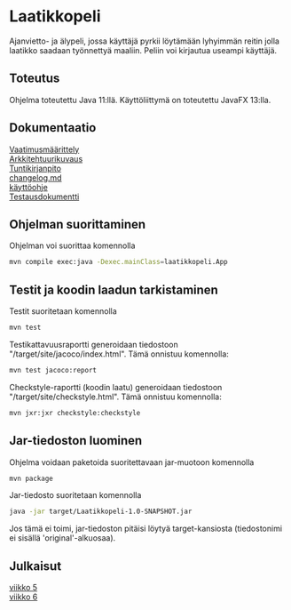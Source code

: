 # Laatikkopeli
Ajanvietto- ja älypeli, jossa käyttäjä pyrkii löytämään lyhyimmän reitin jolla laatikko saadaan työnnettyä maaliin. Peliin voi kirjautua useampi käyttäjä.
## Toteutus
Ohjelma toteutettu Java 11:llä. Käyttöliittymä on toteutettu JavaFX 13:lla.
## Dokumentaatio
[Vaatimusmäärittely](https://github.com/Vilppula/ot-harjoitustyo/blob/master/Laatikkopeli/dokumentaatio/Vaatimusmaarittely.md)  
[Arkkitehtuurikuvaus](https://github.com/Vilppula/ot-harjoitustyo/blob/master/Laatikkopeli/dokumentaatio/Arkkitehtuuri.md)  
[Tuntikirjanpito](https://github.com/Vilppula/ot-harjoitustyo/blob/master/Laatikkopeli/dokumentaatio/Tyoaikakirjanpito.md)  
[changelog.md](https://github.com/Vilppula/ot-harjoitustyo/blob/master/Laatikkopeli/dokumentaatio/changelog.md)  
[käyttöohje](https://github.com/Vilppula/ot-harjoitustyo/blob/master/Laatikkopeli/dokumentaatio/kayttoohje.md)  
[Testausdokumentti](https://github.com/Vilppula/ot-harjoitustyo/blob/master/Laatikkopeli/dokumentaatio/testaus.md)  
## Ohjelman suorittaminen
Ohjelman voi suorittaa komennolla
```bash
mvn compile exec:java -Dexec.mainClass=laatikkopeli.App
```
## Testit ja koodin laadun tarkistaminen
Testit suoritetaan komennolla
```bash
mvn test
```
Testikattavuusraportti generoidaan tiedostoon "/target/site/jacoco/index.html". Tämä onnistuu komennolla: 
```bash
mvn test jacoco:report
```
Checkstyle-raportti (koodin laatu) generoidaan tiedostoon "/target/site/checkstyle.html". Tämä onnistuu komennolla: 
```bash
mvn jxr:jxr checkstyle:checkstyle
```
## Jar-tiedoston luominen
Ohjelma voidaan paketoida suoritettavaan jar-muotoon komennolla
```bash
mvn package
```
Jar-tiedosto suoritetaan komennolla
```bash
java -jar target/Laatikkopeli-1.0-SNAPSHOT.jar
```
Jos tämä ei toimi, jar-tiedoston pitäisi löytyä target-kansiosta (tiedostonimi ei sisällä 'original'-alkuosaa).
## Julkaisut
[viikko 5](https://github.com/Vilppula/ot-harjoitustyo/releases/tag/viikko5)  
[viikko 6](https://github.com/Vilppula/ot-harjoitustyo/releases/tag/viikko6)
